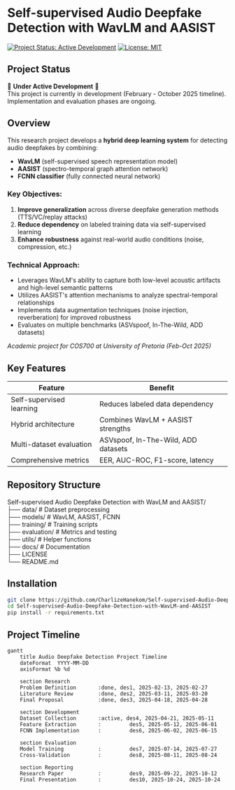 # Self-supervised Audio Deepfake Detection with WavLM and AASIST

[![Project Status: Active Development](https://img.shields.io/badge/status-active_development-yellow)](https://github.com/yourusername/audio-deepfake-detection)
[![License: MIT](https://img.shields.io/badge/License-MIT-blue.svg)](https://opensource.org/licenses/MIT)

## Project Status
🚧 **Under Active Development** 🚧  
This project is currently in development (February - October 2025 timeline). Implementation and evaluation phases are ongoing.

## Overview
This research project develops a **hybrid deep learning system** for detecting audio deepfakes by combining:
- **WavLM** (self-supervised speech representation model)
- **AASIST** (spectro-temporal graph attention network)
- **FCNN classifier** (fully connected neural network)

### Key Objectives:
1. **Improve generalization** across diverse deepfake generation methods (TTS/VC/replay attacks)
2. **Reduce dependency** on labeled training data via self-supervised learning
3. **Enhance robustness** against real-world audio conditions (noise, compression, etc.)

### Technical Approach:
- Leverages WavLM's ability to capture both low-level acoustic artifacts and high-level semantic patterns
- Utilizes AASIST's attention mechanisms to analyze spectral-temporal relationships
- Implements data augmentation techniques (noise injection, reverberation) for improved robustness
- Evaluates on multiple benchmarks (ASVspoof, In-The-Wild, ADD datasets)

*Academic project for COS700 at University of Pretoria (Feb-Oct 2025)*

## Key Features
| Feature | Benefit |
|---------|---------|
| Self-supervised learning | Reduces labeled data dependency |
| Hybrid architecture | Combines WavLM + AASIST strengths |
| Multi-dataset evaluation | ASVspoof, In-The-Wild, ADD datasets |
| Comprehensive metrics | EER, AUC-ROC, F1-score, latency |

## Repository Structure
Self-supervised Audio Deepfake Detection with WavLM and AASIST/  
├── data/ # Dataset preprocessing  
├── models/ # WavLM, AASIST, FCNN  
├── training/ # Training scripts  
├── evaluation/ # Metrics and testing  
├── utils/ # Helper functions  
├── docs/ # Documentation  
├── LICENSE  
└── README.md  

## Installation
```bash
git clone https://github.com/CharlizeHanekom/Self-supervised-Audio-Deepfake-Detection-with-WavLM-and-AASIST.git
cd Self-supervised-Audio-Deepfake-Detection-with-WavLM-and-AASIST
pip install -r requirements.txt
```

## Project Timeline

```mermaid
gantt
    title Audio Deepfake Detection Project Timeline
    dateFormat  YYYY-MM-DD
    axisFormat %b %d
    
    section Research
    Problem Definition       :done, des1, 2025-02-13, 2025-02-27
    Literature Review        :done, des2, 2025-03-11, 2025-03-20
    Final Proposal           :done, des3, 2025-04-18, 2025-04-28
    
    section Development
    Dataset Collection       :active, des4, 2025-04-21, 2025-05-11
    Feature Extraction       :         des5, 2025-05-12, 2025-06-01
    FCNN Implementation      :         des6, 2025-06-02, 2025-06-15
    
    section Evaluation
    Model Training           :         des7, 2025-07-14, 2025-07-27
    Cross-Validation         :         des8, 2025-08-11, 2025-08-24
    
    section Reporting
    Research Paper           :         des9, 2025-09-22, 2025-10-12
    Final Presentation       :         des10, 2025-10-24, 2025-10-24
```
